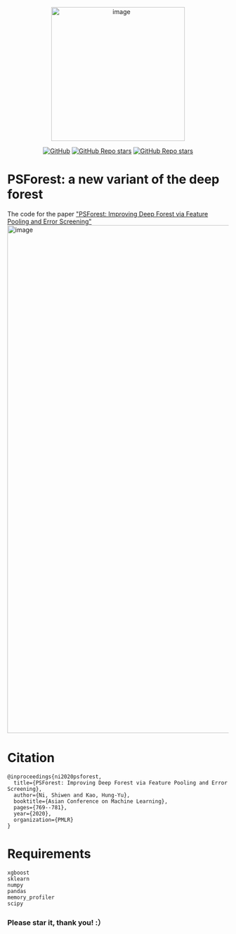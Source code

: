 <p align="center">
 <img width="304" alt="image" src="https://user-images.githubusercontent.com/56249874/132160898-99b8044c-f007-4a31-9892-c363f56b8189.png">
<p align="center">
  <a href="https://github.com/nishiwen1214/PSForest/blob/main/LICENSE"><img alt="GitHub" src="https://img.shields.io/github/license/misitebao/standard-repository?style=flat-square"/></a>
  <a href="https://github.com/nishiwen1214/PSForest"><img alt="GitHub Repo stars"src="https://img.shields.io/github/stars/nishiwen1214/PSForest?style=flat-square"/></a>
  <a href="https://github.com/nishiwen1214/"><img alt="GitHub Repo stars" src="https://img.shields.io/badge/author-nishiwen1214-brightgreen?style=flat-square"/></a>
</p>

<span id="nav-1"></span>
# PSForest: a new variant of the deep forest

The code for the paper ["PSForest: Improving Deep Forest via Feature Pooling and Error Screening"](http://proceedings.mlr.press/v129/ni20a/ni20a.pdf)
<img width="1153" alt="image" src="https://user-images.githubusercontent.com/56249874/132013941-f5e33c40-68b0-456b-9125-c01c24398021.png">

# Citation
```
@inproceedings{ni2020psforest,
  title={PSForest: Improving Deep Forest via Feature Pooling and Error Screening},
  author={Ni, Shiwen and Kao, Hung-Yu},
  booktitle={Asian Conference on Machine Learning},
  pages={769--781},
  year={2020},
  organization={PMLR}
}
```
# Requirements
```
xgboost
sklearn
numpy
pandas
memory_profiler
scipy
```
### Please star it, thank you! :）
